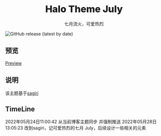 # <div align="center" style="font-weight:800; font-size: 30px">Halo Theme July</div>

<p align="center">
七月流火，可爱热烈
</p>

![GitHub release (latest by date)](https://img.shields.io/github/v/release/halo-dev/halo?label=halo&style=flat-square)

## 预览

[Preview](https://ghostsf.com)

## 说明

该主题基于[sagiri](https://github.com/cetr/halo-theme-sagiri)

## TimeLine

2022年05月24日11:00:42 从当前博客主题同步 并强制推送
2022年05月28日13:05:23 改到sagiri，记可爱热烈的七月 July，后续设计一些相关的元素
